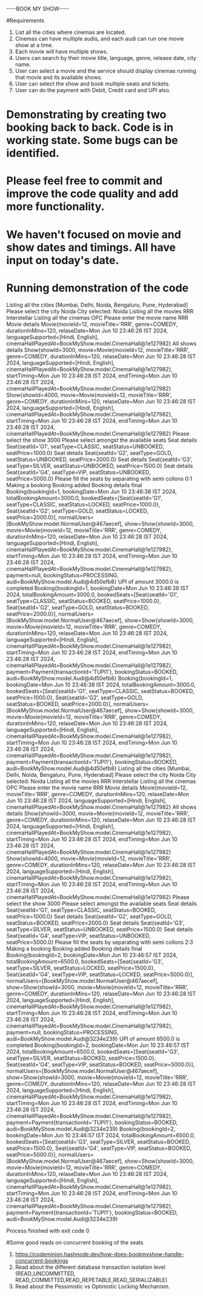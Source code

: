 ----BOOK MY SHOW----

#Requirements
1. List all the cities where cinemas are located.
2. Cinemas can have multiple audis, and each audi can run one movie show at a time.
3. Each movie will have multiple shows.
4. Users can search by their movie title, language, genre, release date, city name.
5. User can select a movie and the service should display cinemas running that movie and its available shows.
6. User can select the show and book multiple seats and tickets.
7. User can do the payment with Debit, Credit card and UPI also.

# Demonstrating by creating two booking back to back. Code is in working state. Some bugs can be identified.
# Please feel free to commit and improve the code quality and add more functionality.
# We haven't focused on movie and show dates and timings. All have input on today's date.

# Running demonstration of the code

Listing all the cities
[Mumbai, Delhi, Noida, Bengaluru, Pune, Hyderabad]
Please select the city
Noida
City selected: Noida
Listing all the movies
RRR
Interstellar
Listing all the cinemas
OPC
Please enter the movie name
RRR
Movie details Movie{movieId=12, movieTitle='RRR', genre=COMEDY, durationInMins=120, relaseDate=Mon Jun 10 23:46:28 IST 2024, languageSupported=[Hindi, English], cinemaHallPlayedAt=BookMyShow.model.CinemaHall@1e127982}
All shows details
Show{showId=3000, movie=Movie{movieId=12, movieTitle='RRR', genre=COMEDY, durationInMins=120, relaseDate=Mon Jun 10 23:46:28 IST 2024, languageSupported=[Hindi, English], cinemaHallPlayedAt=BookMyShow.model.CinemaHall@1e127982}, startTiming=Mon Jun 10 23:46:28 IST 2024, endTiming=Mon Jun 10 23:46:28 IST 2024, cinemaHallPlayedAt=BookMyShow.model.CinemaHall@1e127982}
Show{showId=4000, movie=Movie{movieId=12, movieTitle='RRR', genre=COMEDY, durationInMins=120, relaseDate=Mon Jun 10 23:46:28 IST 2024, languageSupported=[Hindi, English], cinemaHallPlayedAt=BookMyShow.model.CinemaHall@1e127982}, startTiming=Mon Jun 10 23:46:28 IST 2024, endTiming=Mon Jun 10 23:46:28 IST 2024, cinemaHallPlayedAt=BookMyShow.model.CinemaHall@1e127982}
Please select the show
3000
Please select amongst the available seats
Seat details Seat{seatId='G1', seatType=CLASSIC, seatStatus=UNBOOKED, seatPrice=1000.0}
Seat details Seat{seatId='G2', seatType=GOLD, seatStatus=UNBOOKED, seatPrice=2000.0}
Seat details Seat{seatId='G3', seatType=SILVER, seatStatus=UNBOOKED, seatPrice=1500.0}
Seat details Seat{seatId='G4', seatType=VIP, seatStatus=UNBOOKED, seatPrice=5000.0}
Please fill the seats by separating with semi collons
0:1
Making a booking
Booking added
Booking details final Booking{bookingId=1, bookingDate=Mon Jun 10 23:46:38 IST 2024, totalBookingAmount=3000.0, bookedSeats=[Seat{seatId='G1', seatType=CLASSIC, seatStatus=LOCKED, seatPrice=1000.0}, Seat{seatId='G2', seatType=GOLD, seatStatus=LOCKED, seatPrice=2000.0}], normalUsers=[BookMyShow.model.NormalUser@467aecef], show=Show{showId=3000, movie=Movie{movieId=12, movieTitle='RRR', genre=COMEDY, durationInMins=120, relaseDate=Mon Jun 10 23:46:28 IST 2024, languageSupported=[Hindi, English], cinemaHallPlayedAt=BookMyShow.model.CinemaHall@1e127982}, startTiming=Mon Jun 10 23:46:28 IST 2024, endTiming=Mon Jun 10 23:46:28 IST 2024, cinemaHallPlayedAt=BookMyShow.model.CinemaHall@1e127982}, payment=null, bookingStatus=PROCESSING, audi=BookMyShow.model.Audi@4d50efb8}
UPI of amount 3000.0 is completed
Booking{bookingId=1, bookingDate=Mon Jun 10 23:46:38 IST 2024, totalBookingAmount=3000.0, bookedSeats=[Seat{seatId='G1', seatType=CLASSIC, seatStatus=BOOKED, seatPrice=1000.0}, Seat{seatId='G2', seatType=GOLD, seatStatus=BOOKED, seatPrice=2000.0}], normalUsers=[BookMyShow.model.NormalUser@467aecef], show=Show{showId=3000, movie=Movie{movieId=12, movieTitle='RRR', genre=COMEDY, durationInMins=120, relaseDate=Mon Jun 10 23:46:28 IST 2024, languageSupported=[Hindi, English], cinemaHallPlayedAt=BookMyShow.model.CinemaHall@1e127982}, startTiming=Mon Jun 10 23:46:28 IST 2024, endTiming=Mon Jun 10 23:46:28 IST 2024, cinemaHallPlayedAt=BookMyShow.model.CinemaHall@1e127982}, payment=Payment{transactionId='TUPI1'}, bookingStatus=BOOKED, audi=BookMyShow.model.Audi@4d50efb8}
Booking{bookingId=1, bookingDate=Mon Jun 10 23:46:38 IST 2024, totalBookingAmount=3000.0, bookedSeats=[Seat{seatId='G1', seatType=CLASSIC, seatStatus=BOOKED, seatPrice=1000.0}, Seat{seatId='G2', seatType=GOLD, seatStatus=BOOKED, seatPrice=2000.0}], normalUsers=[BookMyShow.model.NormalUser@467aecef], show=Show{showId=3000, movie=Movie{movieId=12, movieTitle='RRR', genre=COMEDY, durationInMins=120, relaseDate=Mon Jun 10 23:46:28 IST 2024, languageSupported=[Hindi, English], cinemaHallPlayedAt=BookMyShow.model.CinemaHall@1e127982}, startTiming=Mon Jun 10 23:46:28 IST 2024, endTiming=Mon Jun 10 23:46:28 IST 2024, cinemaHallPlayedAt=BookMyShow.model.CinemaHall@1e127982}, payment=Payment{transactionId='TUPI1'}, bookingStatus=BOOKED, audi=BookMyShow.model.Audi@4d50efb8}
Listing all the cities
[Mumbai, Delhi, Noida, Bengaluru, Pune, Hyderabad]
Please select the city
Noida
City selected: Noida
Listing all the movies
RRR
Interstellar
Listing all the cinemas
OPC
Please enter the movie name
RRR
Movie details Movie{movieId=12, movieTitle='RRR', genre=COMEDY, durationInMins=120, relaseDate=Mon Jun 10 23:46:28 IST 2024, languageSupported=[Hindi, English], cinemaHallPlayedAt=BookMyShow.model.CinemaHall@1e127982}
All shows details
Show{showId=3000, movie=Movie{movieId=12, movieTitle='RRR', genre=COMEDY, durationInMins=120, relaseDate=Mon Jun 10 23:46:28 IST 2024, languageSupported=[Hindi, English], cinemaHallPlayedAt=BookMyShow.model.CinemaHall@1e127982}, startTiming=Mon Jun 10 23:46:28 IST 2024, endTiming=Mon Jun 10 23:46:28 IST 2024, cinemaHallPlayedAt=BookMyShow.model.CinemaHall@1e127982}
Show{showId=4000, movie=Movie{movieId=12, movieTitle='RRR', genre=COMEDY, durationInMins=120, relaseDate=Mon Jun 10 23:46:28 IST 2024, languageSupported=[Hindi, English], cinemaHallPlayedAt=BookMyShow.model.CinemaHall@1e127982}, startTiming=Mon Jun 10 23:46:28 IST 2024, endTiming=Mon Jun 10 23:46:28 IST 2024, cinemaHallPlayedAt=BookMyShow.model.CinemaHall@1e127982}
Please select the show
3000
Please select amongst the available seats
Seat details Seat{seatId='G1', seatType=CLASSIC, seatStatus=BOOKED, seatPrice=1000.0}
Seat details Seat{seatId='G2', seatType=GOLD, seatStatus=BOOKED, seatPrice=2000.0}
Seat details Seat{seatId='G3', seatType=SILVER, seatStatus=UNBOOKED, seatPrice=1500.0}
Seat details Seat{seatId='G4', seatType=VIP, seatStatus=UNBOOKED, seatPrice=5000.0}
Please fill the seats by separating with semi collons
2:3
Making a booking
Booking added
Booking details final Booking{bookingId=2, bookingDate=Mon Jun 10 23:46:57 IST 2024, totalBookingAmount=6500.0, bookedSeats=[Seat{seatId='G3', seatType=SILVER, seatStatus=LOCKED, seatPrice=1500.0}, Seat{seatId='G4', seatType=VIP, seatStatus=LOCKED, seatPrice=5000.0}], normalUsers=[BookMyShow.model.NormalUser@467aecef], show=Show{showId=3000, movie=Movie{movieId=12, movieTitle='RRR', genre=COMEDY, durationInMins=120, relaseDate=Mon Jun 10 23:46:28 IST 2024, languageSupported=[Hindi, English], cinemaHallPlayedAt=BookMyShow.model.CinemaHall@1e127982}, startTiming=Mon Jun 10 23:46:28 IST 2024, endTiming=Mon Jun 10 23:46:28 IST 2024, cinemaHallPlayedAt=BookMyShow.model.CinemaHall@1e127982}, payment=null, bookingStatus=PROCESSING, audi=BookMyShow.model.Audi@3234e239}
UPI of amount 6500.0 is completed
Booking{bookingId=2, bookingDate=Mon Jun 10 23:46:57 IST 2024, totalBookingAmount=6500.0, bookedSeats=[Seat{seatId='G3', seatType=SILVER, seatStatus=BOOKED, seatPrice=1500.0}, Seat{seatId='G4', seatType=VIP, seatStatus=BOOKED, seatPrice=5000.0}], normalUsers=[BookMyShow.model.NormalUser@467aecef], show=Show{showId=3000, movie=Movie{movieId=12, movieTitle='RRR', genre=COMEDY, durationInMins=120, relaseDate=Mon Jun 10 23:46:28 IST 2024, languageSupported=[Hindi, English], cinemaHallPlayedAt=BookMyShow.model.CinemaHall@1e127982}, startTiming=Mon Jun 10 23:46:28 IST 2024, endTiming=Mon Jun 10 23:46:28 IST 2024, cinemaHallPlayedAt=BookMyShow.model.CinemaHall@1e127982}, payment=Payment{transactionId='TUPI1'}, bookingStatus=BOOKED, audi=BookMyShow.model.Audi@3234e239}
Booking{bookingId=2, bookingDate=Mon Jun 10 23:46:57 IST 2024, totalBookingAmount=6500.0, bookedSeats=[Seat{seatId='G3', seatType=SILVER, seatStatus=BOOKED, seatPrice=1500.0}, Seat{seatId='G4', seatType=VIP, seatStatus=BOOKED, seatPrice=5000.0}], normalUsers=[BookMyShow.model.NormalUser@467aecef], show=Show{showId=3000, movie=Movie{movieId=12, movieTitle='RRR', genre=COMEDY, durationInMins=120, relaseDate=Mon Jun 10 23:46:28 IST 2024, languageSupported=[Hindi, English], cinemaHallPlayedAt=BookMyShow.model.CinemaHall@1e127982}, startTiming=Mon Jun 10 23:46:28 IST 2024, endTiming=Mon Jun 10 23:46:28 IST 2024, cinemaHallPlayedAt=BookMyShow.model.CinemaHall@1e127982}, payment=Payment{transactionId='TUPI1'}, bookingStatus=BOOKED, audi=BookMyShow.model.Audi@3234e239}

Process finished with exit code 0



#Some good reads on concurrent booking of the seats
1. https://codeminion.hashnode.dev/how-does-bookmyshow-handle-concurrent-bookings
2. Read about the different database transaction isolation level (READ_UNCOMMITTED, READ_COMMITTED,READ_REPETABLE,READ_SERIALIZABLE)
3. Read about the Pessimistic vs Optimistic Locking Mechanism.


